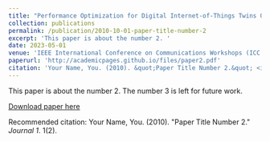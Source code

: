 ```yaml
---
title: "Performance Optimization for Digital Internet-of-Things Twins Over Wireless Networks"
collection: publications
permalink: /publication/2010-10-01-paper-title-number-2
excerpt: 'This paper is about the number 2. '
date: 2023-05-01
venue: 'IEEE International Conference on Communications Workshops (ICC Wk- shps)'
paperurl: 'http://academicpages.github.io/files/paper2.pdf'
citation: 'Your Name, You. (2010). &quot;Paper Title Number 2.&quot; <i>Journal 1</i>. 1(2).'
---
```

This paper is about the number 2. The number 3 is left for future work.

[Download paper here](http://academicpages.github.io/files/paper2.pdf)

Recommended citation: Your Name, You. (2010). "Paper Title Number 2." <i>Journal 1</i>. 1(2).
